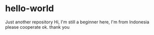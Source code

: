 # hello-world
Just another repository
Hi, I'm still a beginner here,
I'm from Indonesia
please cooperate ok. thank you
